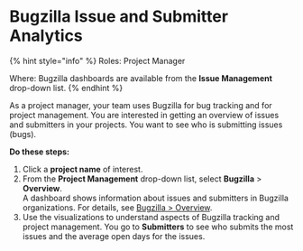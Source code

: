 # Bugzilla Issue and Submitter Analytics

{% hint style="info" %}
Roles: Project Manager

Where: Bugzilla dashboards are available from the **Issue Management** drop-down list.
{% endhint %}

As a project manager, your team uses Bugzilla for bug tracking and for project management. You are interested in getting an overview of issues and submitters in your projects. You want to see who is submitting issues (bugs).

**Do these steps:**

1. Click a **project name** of interest.
2. From the **Project Management** drop-down list, select **Bugzilla** > **Overview**.\
   A dashboard shows information about issues and submitters in Bugzilla organizations. For details, see [Bugzilla > Overview](../technical-metrics/project-management/bugzilla.md#Bugzilla-Bugzilla>Overview).
3. Use the visualizations to understand aspects of Bugzilla tracking and project management. You go to **Submitters** to see who submits the most issues and the average open days for the issues.
